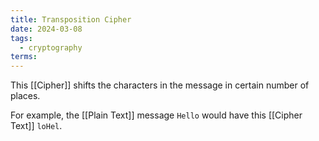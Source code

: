 ```yaml
---
title: Transposition Cipher
date: 2024-03-08
tags:
  - cryptography
terms:
---
```


This [[Cipher]] shifts the characters in the message in certain number of places.

For example, the [[Plain Text]] message `Hello` would have this [[Cipher Text]] `loHel`.